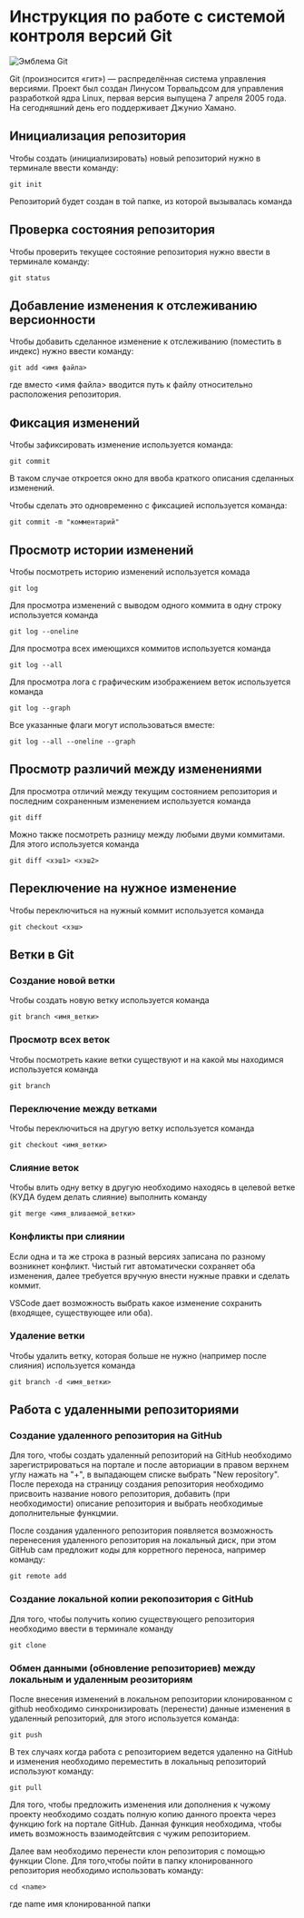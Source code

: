 # **Инструкция по работе с системой контроля версий Git**

![Эмблема Git](git.jpg)

Git (произносится «гит») — распределённая система управления версиями. Проект был создан Линусом Торвальдсом для управления разработкой ядра Linux, первая версия выпущена 7 апреля 2005 года. На сегодняшний день его поддерживает Джунио Хамано.

## Инициализация репозитория

Чтобы создать (инициализировать) новый репозиторий нужно в терминале ввести команду:

    git init

Репозиторий будет создан в той папке, из которой вызывалась команда

## Проверка состояния репозитория

Чтобы проверить текущее состояние репозитория нужно ввести в терминале команду:

    git status

## Добавление изменения к отслеживанию версионности

Чтобы добавить сделанное изменение к отслеживанию (поместить в индекс) нужно ввести команду:

    git add <имя файла>

где вместо <имя файла> вводится путь к файлу относительно расположения репозитория.

## Фиксация изменений

Чтобы зафиксировать изменение используется команда:

    git commit

В таком случае откроется окно для ввоба краткого описания сделанных изменений.

Чтобы сделать это одновременно с фиксацией используется команда:

    git commit -m "комментарий"

## Просмотр истории изменений

Чтобы посмотреть историю изменений используется комада

    git log

Для просмотра изменений с выводом одного коммита в одну строку используется команда

    git log --oneline

Для просмотра всех имеющихся коммитов используется команда

    git log --all

Для просмотра лога с графическим изображением веток используется команда

    git log --graph

Все указанные флаги могут использоваться вместе:

    git log --all --oneline --graph

## Просмотр различий между изменениями

Для просмотра отличий между текущим состоянием репозитория и последним сохраненным изменением используется команда

    git diff

Можно также посмотреть разницу между любыми двуми коммитами. Для этого используется команда

    git diff <хэш1> <хэш2>

## Переключение на нужное изменение

Чтобы переключиться на нужный коммит используется команда

    git checkout <хэш>

## Ветки в Git

### Создание новой ветки

Чтобы создать новую ветку используется команда

    git branch <имя_ветки>

### Просмотр всех веток

Чтобы посмотреть какие ветки существуют и на какой мы находимся используется команда

    git branch

### Переключение между ветками

Чтобы переключиться на другую ветку используется команда

    git checkout <имя_ветки>

### Слияние веток

Чтобы влить одну ветку в другую необходимо находясь в целевой ветке (КУДА будем делать слияние) выполнить команду

    git merge <имя_вливаемой_ветки>

### Конфликты при слиянии

Если одна и та же строка в разный версиях записана по разному возникнет конфликт.
Чистый гит автоматически сохраняет оба изменения, далее требуется вручную внести нужные правки и сделать коммит.

VSСode дает возможность выбрать какое изменение сохранить (входящее, существующее или оба).

### Удаление ветки

Чтобы удалить ветку, которая больше не нужно (например после слияния) используется команда

    git branch -d <имя_ветки>

## Работа с удаленными репозиториями 

### Создание удаленного репозитория на GitHub

Для того, чтобы создать удаленный репозиторий на GitHub необходимо зарегистрироваться на портале и после авториации в правом верхнем углу нажать на "+", в выпадающем списке выбрать "New repository". 
После перехода на страницу создания репозитория необходимо присвоить название нового репозитория, добавить (при необходимости) описание репозитория и  выбрать необходимые дополнительные функцмии.

После создания удаленного репозитория появляется возможность перенесения удаленного репозитория на локальный диск, при этом GitHub сам предложит коды для корретного переноса, например команду: 

    git remote add

### Создание локальной копии рекопозитория с GitHub

Для того, чтобы получить копию существующего репозитория необходимо ввести в терминале команду 

    git clone

### Обмен данными (обновление репозиториев) между локальным и удаленным реозиториям

После внесения изменений в локальном репозитории клонированном с github необходимо синхронизировать (перенести) данные изменения в удаленный репозиторий, для этого используется команда: 

    git push 

В тех случаях когда работа с репозиторием ведется удаленно на GitHub и изменения необходимо переместить в локальныq репозиторий используют команду: 

    git pull

Для того, чтобы предложить изменения или дополнения к чужому проекту необходимо создать полную копию данного проекта через функцию fork на портале GitHub. Данная функция необходима, чтобы иметь возможность взаимодейтсвия с чужим репозиторием. 

Далее вам необходимо перенести клон репозитория с помощью функции Clone. Для того,чтобы пойти в папку клонированного репозитория необходимо использовать команду: 

    cd <name>
где name имя клонированной папки 
